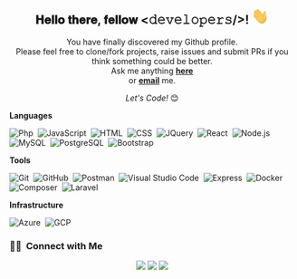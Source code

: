 <div align="center">
<h2> 𝐇𝐞𝐥𝐥𝐨 𝐭𝐡𝐞𝐫𝐞, 𝐟𝐞𝐥𝐥𝐨𝐰 <𝚍𝚎𝚟𝚎𝚕𝚘𝚙𝚎𝚛𝚜/>! <img src="https://github.com/ABSphreak/ABSphreak/blob/master/gifs/Hi.gif" width="30px"></h2>
</div>

<div align="center">

You have finally discovered my Github profile. <br>
Please feel free to clone/fork projects, raise issues and submit PRs if you think something could be better. <br>
Ask me anything <a href="https://github.com/DevElias/DevElias/issues/new"><b>here</b></a><br>
or <a href="mailto:eliasv.lima@yahoo.com.br"><b>email</b></a> me.

<i>Let's Code!</i> 😊

</div>

<p align="left">
  <strong>Languages</strong>
</p>

![Php](https://img.shields.io/badge/-Php-05122A?style=flat&logo=php)&nbsp;
![JavaScript](https://img.shields.io/badge/-JavaScript-05122A?style=flat&logo=javascript)&nbsp;
![HTML](https://img.shields.io/badge/-HTML-05122A?style=flat&logo=HTML5)&nbsp;
![CSS](https://img.shields.io/badge/-CSS-05122A?style=flat&logo=CSS3&logoColor=1572B6)&nbsp;
![JQuery](https://img.shields.io/badge/-JQuery-05122A?style=flat&logo=jquery)&nbsp;
![React](https://img.shields.io/badge/-React-05122A?style=flat&logo=react)&nbsp;
![Node.js](https://img.shields.io/badge/-Node.js-05122A?style=flat&logo=node.js)&nbsp;
![MySQL](https://img.shields.io/badge/-MySQL-05122A?style=flat&logo=mysql)&nbsp;
![PostgreSQL](https://img.shields.io/badge/-PostgreSQL-05122A?style=flat&logo=postgresql)&nbsp;
![Bootstrap](https://img.shields.io/badge/-Bootstrap-05122A?style=flat&logo=bootstrap&logoColor=563D7C)&nbsp;

<p align="left">
  <strong>Tools</strong>
</p>

![Git](https://img.shields.io/badge/-Git-05122A?style=flat&logo=git)&nbsp;
![GitHub](https://img.shields.io/badge/-GitHub-05122A?style=flat&logo=github)&nbsp;
![Postman](https://img.shields.io/badge/-postman-05122A?style=flat&logo=postman)&nbsp;
![Visual Studio Code](https://img.shields.io/badge/-Visual%20Studio%20Code-05122A?style=flat&logo=visual-studio-code&logoColor=007ACC)&nbsp;
![Express](https://img.shields.io/badge/-Express-05122A?style=flat&logo=express)&nbsp;
![Docker](https://img.shields.io/badge/-Docker-05122A?style=flat&logo=docker)&nbsp;
![Composer](https://img.shields.io/badge/-Composer-05122A?style=flat&logo=composer)&nbsp;
![Laravel](https://img.shields.io/badge/-Laravel-05122A?style=flat&logo=laravel)&nbsp;

<p align="left">
  <strong>Infrastructure</strong>
</p>

![Azure](https://img.shields.io/badge/-Microsoft%20Azure-05122A?style=flat&logo=microsoft-azure)&nbsp;
![GCP](https://img.shields.io/badge/-Google%20Cloud%20Platform-05122A?style=flat&logo=google-cloud)&nbsp;

### 🤝🏻 &nbsp;Connect with Me

<p align="center">
<a href="https://www.linkedin.com/in/elias-lima-750a35155/"><img src="https://img.shields.io/badge/-Elias%20Lima-0077B5?style=flat&logo=Linkedin&logoColor=white"/></a>
<a href="mailto:eliasv.lima@yahoo.com.br"><img src="https://img.shields.io/badge/-eliasv.lima@yahoo.com.br-D14836?style=flat&logo=Gmail&logoColor=white"/></a>
<a href="https://www.facebook.com/elias.patricio.315"><img src="https://img.shields.io/badge/-Elias%20Lima-1877F2?style=flat&logo=Facebook&logoColor=white"/></a>
</p>


